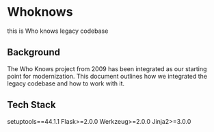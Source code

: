 # Whoknows 

this is Who knows legacy codebase

## Background

The Who Knows project from 2009 has been integrated as our starting point for modernization. This document outlines how we integrated the legacy codebase and how to work with it.


## Tech Stack

setuptools==44.1.1
Flask>=2.0.0
Werkzeug>=2.0.0
Jinja2>=3.0.0
